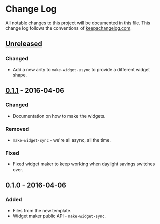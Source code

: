 # Change Log
All notable changes to this project will be documented in this file. This change log follows the conventions of [keepachangelog.com](http://keepachangelog.com/).

## [Unreleased]
### Changed
- Add a new arity to `make-widget-async` to provide a different widget shape.

## [0.1.1] - 2016-04-06
### Changed
- Documentation on how to make the widgets.

### Removed
- `make-widget-sync` - we're all async, all the time.

### Fixed
- Fixed widget maker to keep working when daylight savings switches over.

## 0.1.0 - 2016-04-06
### Added
- Files from the new template.
- Widget maker public API - `make-widget-sync`.

[Unreleased]: https://github.com/your-name/mc-clj/compare/0.1.1...HEAD
[0.1.1]: https://github.com/your-name/mc-clj/compare/0.1.0...0.1.1
